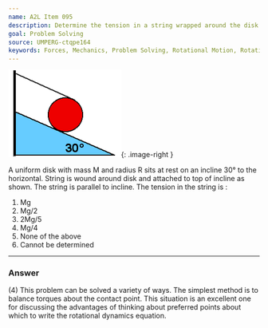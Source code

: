 ```yaml
---
name: A2L Item 095
description: Determine the tension in a string wrapped around the disk and attached that holds a disk fixed on an incline.
goal: Problem Solving
source: UMPERG-ctqpe164
keywords: Forces, Mechanics, Problem Solving, Rotational Motion, Rotational Dynamics
---
```


![Item095_fig1.gif](../images/Item095_fig1.gif){: .image-right } 

A uniform disk with mass M and radius R sits at rest on an incline
30&deg; to the horizontal.  String is wound around disk and attached to
top of incline as shown.  The string is parallel to incline.  The
tension in the string is :

1. Mg
2. Mg/2
3. 2Mg/5
4. Mg/4
5. None of the above
6. Cannot be determined

<hr/>

### Answer

(4) This problem can be solved a variety of ways. The simplest method is
to balance torques about the contact point. This situation is an
excellent one for discussing the advantages of thinking about preferred
points about which to write the rotational dynamics equation.
